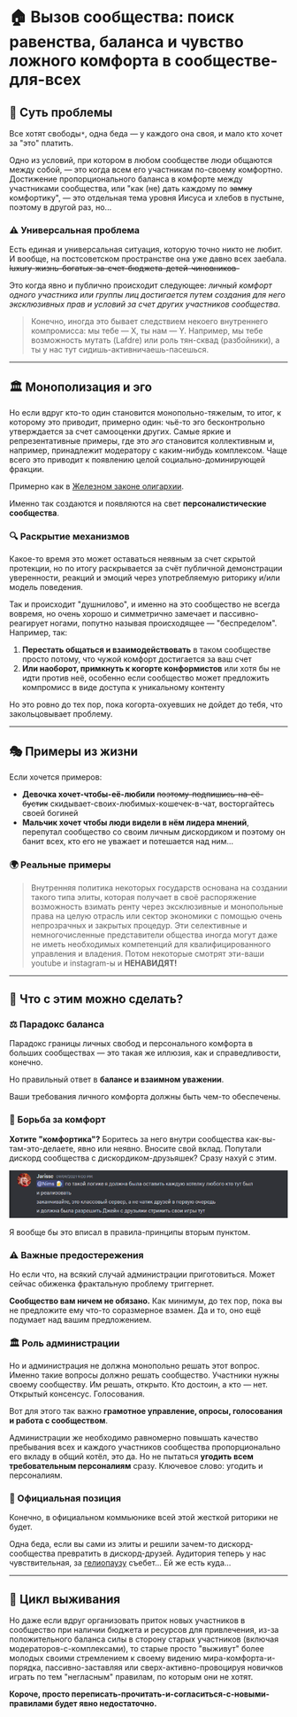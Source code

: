 # 🏠 Вызов сообщества: поиск равенства, баланса и чувство ложного комфорта в сообществе-для-всех

## 🎯 Суть проблемы

Все хотят свободы`*`, одна беда — у каждого она своя, и мало кто хочет за "это" платить.

Одно из условий, при котором в любом сообществе люди общаются между собой, — это когда всем его участникам по-своему комфортно. Достижение пропорционального баланса в комфорте между участниками сообщества, или "как (не) дать каждому по ~~замку~~ комфортику", — это отдельная тема уровня Иисуса и хлебов в пустыне, поэтому в другой раз, но...

### ⚠️ Универсальная проблема

Есть единая и универсальная ситуация, которую точно никто не любит. И вообще, на постсоветском пространстве она уже давно всех заебала. ~~luxury-жизнь-богатых-за-счет-бюджета-детей-чиновников-~~

Это когда явно и публично происходит следующее: *личный комфорт одного участника или группы лиц достигается путем создания для него эксклюзивных прав и условий за счет других участников сообщества*.

> Конечно, иногда это бывает следствием некоего внутреннего компромисса: мы тебе — Х, ты нам — Y. Например, мы тебе возможность мутать (Lafdre) или роль тян-сквад (разбойники), а ты у нас тут сидишь-активничаешь-пасешься.

---

## 🏛️ Монополизация и эго

Но если вдруг кто-то один становится монопольно-тяжелым, то итог, к которому это приводит, примерно один: чьё-то эго бесконтрольно утверждается за счет самооценки других. Самые яркие и репрезентативные примеры, где это *эго* становится коллективным и, например, принадлежит модератору с каким-нибудь комплексом. Чаще всего это приводит к появлению целой социально-доминирующей фракции.

Примерно как в [Железном законе олигархии](https://ru.wikipedia.org/wiki/Железный_закон_олигархии).

Именно так создаются и появляются на свет **персоналистические сообщества**.

### 🔍 Раскрытие механизмов

Какое-то время это может оставаться неявным за счет скрытой протекции, но по итогу раскрывается за счёт публичной демонстрации уверенности, реакций и эмоций через употребляемую риторику и/или модель поведения.

Так и происходит "душнилово", и именно на это сообщество не всегда вовремя, но очень хорошо и симметрично замечает и пассивно-реагирует ногами, попутно называя происходящее — "беспределом". Например, так:

1. **Перестать общаться и взаимодействовать** в таком сообществе просто потому, что чужой комфорт достигается за ваш счет
2. **Или наоборот, примкнуть к когорте конформистов** или хотя бы не идти против неё, особенно если сообщество может предложить компромисс в виде доступа к уникальному контенту

Но это ровно до тех пор, пока когорта-охуевших не дойдет до тебя, что закольцовывает проблему.

---

## 🎭 Примеры из жизни

Если хочется примеров:

- **Девочка хочет-чтобы-её-любили** ~~поэтому-подпишись-на-её-бустик~~ скидывает-своих-любимых-кошечек-в-чат, восторгайтесь своей богиней
- **Мальчик хочет чтобы люди видели в нём лидера мнений**, перепутал сообщество со своим личным дискордиком и поэтому он банит всех, кто его не уважает и потешается над ним...

### 🌍 Реальные примеры

> Внутренняя политика некоторых государств основана на создании такого типа элиты, которая получает в своё распоряжение возможность взимать ренту через эксклюзивные и монопольные права на целую отрасль или сектор экономики с помощью очень непрозрачных и закрытых процедур. Эти селективные и немногочисленные представители общества иногда могут даже не иметь необходимых компетенций для квалифицированного управления и владения. Потом некоторые смотрят эти-ваши youtube и instagram-ы и **НЕНАВИДЯТ!**

---

## 🔧 Что с этим можно сделать?

### ⚖️ Парадокс баланса

Парадокс границы личных свобод и персонального комфорта в больших сообществах — это такая же иллюзия, как и справедливости, конечно.

Но правильный ответ в **балансе и взаимном уважении**.

Ваши требования личного комфорта должны быть чем-то обеспечены.

### 💪 Борьба за комфорт

**Хотите "комфортика"?** Боритесь за него внутри сообщества как-вы-там-это-делаете, явно или неявно. Вносите свой вклад. Попутали дискорд сообщества с дискордиком-друзьяшек? Сразу нахуй с этим.


<div align="center">

![img.png](/images/assets/img.png)

</div>



Я вообще бы это вписал в правила-принципы вторым пунктом.

### ⚠️ Важные предостережения

Но если что, на всякий случай администрации приготовиться. Может сейчас обиженка фрактальную проблему триггернет.

**Сообщество вам ничем не обязано.** Как минимум, до тех пор, пока вы не предложите ему что-то соразмерное взамен. Да и то, оно ещё подумает над вашим предложением.

### 🏛️ Роль администрации

Но и администрация не должна монопольно решать этот вопрос. Именно такие вопросы должно решать сообщество. Участники нужны своему сообществу. Им решать, открыто. Кто достоин, а кто — нет. Открытый консенсус. Голосования.

Вот для этого так важно **грамотное управление, опросы, голосования и работа с сообществом**.

Администрации же необходимо равномерно повышать качество пребывания всех и каждого участников сообщества пропорционально его вкладу в общий котёл, это да. Но не пытаться **угодить всем требовательным персоналиям** сразу. Ключевое слово: угодить и персоналиям.

### 📢 Официальная позиция

Конечно, в официальном коммьюнике всей этой жесткой риторики не будет.

Одна беда, если вы сами из элиты и решили зачем-то дискорд-сообщества превратить в дискорд-друзей. Аудитория теперь у нас чувствительная, за [гелиопаузу](https://ru.wikipedia.org/wiki/Гелиосфера) съебет... Ей же есть куда...

---

## 🔄 Цикл выживания

Но даже если вдруг организовать приток новых участников в сообщество при наличии бюджета и ресурсов для привлечения, из-за положительного баланса силы в сторону старых участников (включая модераторов-с-комплексами), то старые просто "выживут" более молодых своими стремлением к своему видению мира-комфорта-и-порядка, пассивно-заставляя или сверх-активно-провоцируя новичков играть по тем "негласным" правилам, по которым они не хотят.

**Короче, просто переписать-прочитать-и-согласиться-с-новыми-правилами будет явно недостаточно.**
